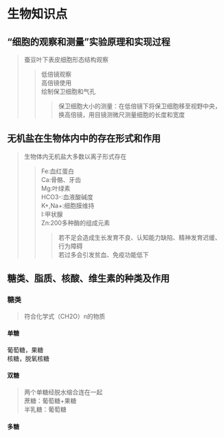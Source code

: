 # **生物知识点**
## “细胞的观察和测量”实验原理和实现过程
>蚕豆叶下表皮细胞形态结构观察
>>低倍镜观察  
>>高倍镜使用  
>>绘制保卫细胞和气孔  
>>>保卫细胞大小的测量：在低倍镜下将保卫细胞移至视野中央，换高倍镜，用目镜测微尺测量细胞的长度和宽度

## 无机盐在生物体内中的存在形式和作用
>生物体内无机盐大多数以离子形式存在
>>Fe:血红蛋白  
>>Ca:骨骼、牙齿  
>>Mg:叶绿素  
>>HCO3-:血液酸碱度  
>>K+,Na+:细胞膜维持  
>>I:甲状腺  
>>Zn:200多种酶的组成元素  
>>>若不足会造成生长发育不良、认知能力缺陷、精神发育迟缓、行为障碍  
>>>若过多会引发贫血、免疫功能低下

## 糖类、脂质、核酸、维生素的种类及作用
### 糖类
>符合化学式（CH2O）n的物质
#### 单糖
葡萄糖，果糖  
核糖，脱氧核糖  
#### 双糖
>两个单糖经脱水缩合连在一起  
蔗糖：葡萄糖+果糖  
半乳糖：葡萄糖
#### 多糖
